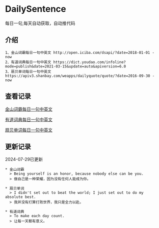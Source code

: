 # DailySentence

每日一句,每天自动获取，自动推代码

## 介绍

```
1、金山词霸每日一句中英文 http://open.iciba.com/dsapi/?date=2018-01-01 - now
2、有道词典每日一句中英文 https://dict.youdao.com/infoline?mode=publish&date=2021-03-15&update=auto&apiversion=6.0
3、扇贝单词每日一句中英文 https://apiv3.shanbay.com/weapps/dailyquote/quote/?date=2016-09-30 - now
```

## 查看记录

[金山词霸每日一句中英文](./data/iciba/)

[有道词典每日一句中英文](./data/youdao/)

[扇贝单词每日一句中英文](./data/shanbay/)

## 更新记录
2024-07-29已更新 
```
* 金山词霸
  > Being yourself is an honor, because nobody else can be you.
  > 做自己是一种荣耀，因为没有任何人能成为你。

* 扇贝单词
  > I didn't set out to beat the world; I just set out to do my absolute best.
  > 我并没有打算打败世界，我只是全力以赴。

* 有道词典
  > To make each day count.
  > 让每一天都有意义。

```
